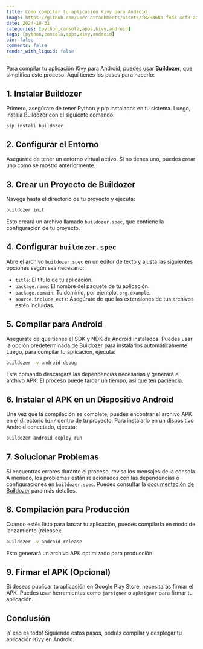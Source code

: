 ```yaml
---
title: Cómo compilar tu aplicación Kivy para Android
image: https://github.com/user-attachments/assets/f82936ba-f8b3-4cf8-aabf-2b8a36648af9
date: 2024-10-31
categories: [python,consola,apps,kivy,android]
tags: [python,consola,apps,kivy,android]
pin: false
comments: false
render_with_liquid: false
---
```


Para compilar tu aplicación Kivy para Android, puedes usar **Buildozer**, que simplifica este proceso. Aquí tienes los pasos para hacerlo:

## 1. Instalar Buildozer

Primero, asegúrate de tener Python y pip instalados en tu sistema. Luego, instala Buildozer con el siguiente comando:

```bash
pip install buildozer
```

## 2. Configurar el Entorno

Asegúrate de tener un entorno virtual activo. Si no tienes uno, puedes crear uno como se mostró anteriormente.

## 3. Crear un Proyecto de Buildozer

Navega hasta el directorio de tu proyecto y ejecuta:

```bash
buildozer init
```

Esto creará un archivo llamado `buildozer.spec`, que contiene la configuración de tu proyecto.

## 4. Configurar `buildozer.spec`

Abre el archivo `buildozer.spec` en un editor de texto y ajusta las siguientes opciones según sea necesario:

- `title`: El título de tu aplicación.
- `package.name`: El nombre del paquete de tu aplicación.
- `package.domain`: Tu dominio, por ejemplo, `org.example`.
- `source.include_exts`: Asegúrate de que las extensiones de tus archivos estén incluidas.

## 5. Compilar para Android

Asegúrate de que tienes el SDK y NDK de Android instalados. Puedes usar la opción predeterminada de Buildozer para instalarlos automáticamente. Luego, para compilar tu aplicación, ejecuta:

```bash
buildozer -v android debug
```

Este comando descargará las dependencias necesarias y generará el archivo APK. El proceso puede tardar un tiempo, así que ten paciencia.

## 6. Instalar el APK en un Dispositivo Android

Una vez que la compilación se complete, puedes encontrar el archivo APK en el directorio `bin/` dentro de tu proyecto. Para instalarlo en un dispositivo Android conectado, ejecuta:

```bash
buildozer android deploy run
```

## 7. Solucionar Problemas

Si encuentras errores durante el proceso, revisa los mensajes de la consola. A menudo, los problemas están relacionados con las dependencias o configuraciones en `buildozer.spec`. Puedes consultar la [documentación de Buildozer](https://buildozer.readthedocs.io/en/latest/) para más detalles.

## 8. Compilación para Producción

Cuando estés listo para lanzar tu aplicación, puedes compilarla en modo de lanzamiento (release):

```bash
buildozer -v android release
```

Esto generará un archivo APK optimizado para producción.

## 9. Firmar el APK (Opcional)

Si deseas publicar tu aplicación en Google Play Store, necesitarás firmar el APK. Puedes usar herramientas como `jarsigner` o `apksigner` para firmar tu aplicación.

## Conclusión

¡Y eso es todo! Siguiendo estos pasos, podrás compilar y desplegar tu aplicación Kivy en Android.
